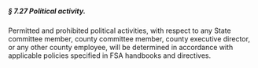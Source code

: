 ##### § 7.27 Political activity. #####

Permitted and prohibited political activities, with respect to any State committee member, county committee member, county executive director, or any other county employee, will be determined in accordance with applicable policies specified in FSA handbooks and directives.